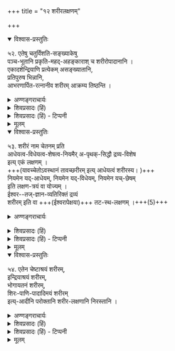 +++
title = "१२ शरीरलक्षणम्"

+++

<details open><summary>विश्वास-प्रस्तुतिः</summary>

५२. एतेषु चतुर्विंशति-सङ्ख्याकेषु  
पञ्च-भूतानि प्रकृति-महद्-अहङ्काराश् च शरीरोपादानानि ।  
एकादशेन्द्रियाणि प्रत्येकम् असङ्ख्यातानि,  
प्रतिपुरुष भिन्नानि,  
आभरणार्पित-रत्नानीव शरीरम् आक्रम्य तिष्ठन्ति ।
</details>

<details><summary>अण्णङ्गराचार्यः</summary>

**एतेष्वि**ति । 'अष्टौप्रकृतयः' 'महाभूतान्यहङ्कारो बुद्धिरव्यक्तमेव च' इति श्रुतिस्मृतितः शरीरोपादानान्यष्टौ । शरीराश्रिताश्च षोडश विकाराः - एकादशेन्द्रियाणि, शब्दादयश्च पञ्चविषया इति 'षोडशविकाराश्शरीरे' 'इन्द्रियाणि दशैकं च पञ्च चेन्द्रियगोचरा' इति प्रतिपादिता ।  
**'एकादशे'**ति । तैजससहकृताद्वैकारिकात् समष्टिरूपाण्येकादशेन्द्रियाणि जायन्ते । तत्तदंशैश्च प्रत्यात्ममेकादशैकादशेन्द्रियाणि व्यवस्थितानि वर्तन्ते । आत्मानन्त्यात्तानीमानि व्यष्टीन्द्रियाण्यनन्तानि - असङ्ख्यातानि सन्तीति भावः । 

पाञ्चभौतिकं देवमनुष्यादि जीवानां शरीरं प्रसिद्धमेव । अव्यक्तादीनामीश्वरशरीरत्वं च शास्त्रसिद्धम् । अतः सर्वशरीरानुगतं शरीरलक्षणमाह **'शरीर'**मिति । चेतनेन ज्ञानावच्छिन्नेनात्मना नियमेन धार्यं प्रवर्त्यं च द्रव्यं न चेतनं प्रतिशरीरं भवति, तथा चेतनस्य नियमेन यावत्सत्तं शेषभूतं च द्रव्यम् । नियमेन धार्यत्वादिश्चापृथक्सिद्धिः प्रकारविशेषः । तथा च फलितं चेतनापृथक्सिद्धप्रकारभूतं द्रव्यं शरीरमिति । चैतन्यावच्छिन्नानुयोगिताकापृथक्सिद्धिसम्बन्धप्रतियोगितत्वविशिष्टद्रव्यत्वं शरीरत्वमिति निष्कर्षः । ज्ञानस्यात्मापृथक्सिद्धविशेषणद्रव्यत्वेऽपि तदपृथक्सिद्ध्यनुयोगितायाम् आत्मनिष्ठाया ज्ञानावच्छिन्नत्वाभावान्न ज्ञानस्य स्वाश्रयमात्मानं प्रतिशरीरत्वं भवति । अयमेकलक्षणपक्षः ।
</details>


<details><summary>शिवप्रसादः (हिं)</summary>

प्रकृति के इन चौबीस तत्त्वों में पञ्चभूत, प्रकृति, महान् और अहङ्कार शरीर के उपादानकारण हैं । ग्यारह इन्द्रियाँ प्रत्येक जीव की अलग-अलग होने से असंख्य हैं । ये आभूषणों में जड़े गए रत्नों के समान शरीर में व्याप्त होकर रहती हैं ।
</details>

<details><summary>शिवप्रसादः (हिं) - टिप्पनी</summary>

प्राकृतिक चौवीस तत्त्व हैं । उनमें पांच महाभूत, प्रकृति, महान् एवं अहङ्कार- ये आठ तत्त्व शरीर के उपादानकारण हैं । 'महाभूतान्यहङ्कारो बुद्धिरव्यक्तमेव च।' यह गीता का वाक्य भी इन आठ तत्त्वों को शरीर का उपादानकारण बतलाते हैं । 'अष्टौ प्रकृतयः' यह श्रुति भी इन आठ तत्त्वों को शरीर का उपादनकारण बतलाती है ।


एकादश इन्द्रियाँ प्रत्येक जीव की पृथक्-पृथक् होती हैं, अतएव ये असंख्य हैं । जिस प्रकार आभूषण की शोभा के लिए उसमें विभिन्न रत्न जटित होते हैं, उसी प्रकार प्रत्येक शरीर को ये इन्द्रियाँ समलङ्कृत करती हैं। शरीर के उपादानभूत आठ तत्त्वों से भिन्न सोलह तत्त्व विकारमात्र हैं । इनकी चर्चा करते हुए श्रीभगवान् गीता में कहते हैं—– 'इन्द्रियाणि दशैकं च पञ्च चेन्द्रियगोचराः । तेजसाहङ्कार से सहकृत सात्त्विकाहंकार से इन इन्द्रियों की उत्पत्ति होती है; यह पहले कहा जा चुका है ।
</details>

<details><summary>मूलम्</summary>

५२. एतेषु चतुर्विंशतिसङ्ख्याकेषु पञ्चभूतानि प्रकृतिमहदहङ्काराश्च शरीरोपादानानि । एकादशेन्द्रियाणि प्रत्येकमसङ्ख्यातानि प्रतिपुरुष भिन्नानि, आभरणार्पितरत्नानीव शरीरमाक्रम्य तिष्ठन्ति ।
</details>

<details open><summary>विश्वास-प्रस्तुतिः</summary>

५३. शरीरं नाम चेतनम् प्रति  
आधेयत्व-विधेयत्व-शेषत्व-नियमैर् अ-पृथक्-सिद्धौ द्रव्य-विशेष  
इत्य् एकं लक्षणम् ।  
+++(यावच्चेतोऽवस्थानं तावच्छरीरम् इत्य् आधेयत्वं शरीरस्य। )+++  
नियमेन यद्-आधेयम्, नियमेन यद्-विधेयम्, नियमेन यच्-छेषम्  
इति लक्षण-त्रयं वा योज्यम् ।  
ईश्वर--तज्-ज्ञान-व्यतिरिक्तं द्रव्यं  
शरीरम् इति वा +++(ईश्वरापेक्षया)+++ तट-स्थ-लक्षणम् ।+++(5)+++
</details>

<details><summary>अण्णङ्गराचार्यः</summary>

लक्षणत्रयपक्षमाह **'नियमेन'** इति । येन चेतनेन यद्द्रव्यं नियमेन यावत्सत्तं धार्यं वर्तते तत्तस्य शरीरम् । येन चेतनेन यद्द्रव्यं नियमेन यावत्सत्तं स्वशक्यार्थे प्रेरयितुं योग्यं वर्तते, तत्तस्य शरीरम् । यस्य चेतनस्य यद्द्रव्यं नियमेन - यावत्सत्तं शेषभूतं तत्तस्य शरीरमिति लक्षणत्रयम् । शेषिणो यथेष्टविनियोगार्हं द्रव्यं शेष इति भगवच्छास्त्रे वर्णितम् 

> यथेष्टं विनियोगार्हं शेषशब्देन कथ्यते ।  
विष्णुना च जगत् सर्वं यथेष्टं विनियुज्यते ॥ 

इति । यथामनुष्यादिशरीरं तदन्तर्वर्ति जीवात्मना यावत्सत्तं स्वार्थे धारयितुं स्वशक्यार्थे प्रेरयितुं च योग्यं वर्तते, तस्यैव शेषभूतं च, अतस्तं प्रति शरीरं भवति । भार्यापुत्रस्रक्चन्दनादि तु पृथक्सिद्धत्वान्न नियमेन भोक्तृचेतनाधीनमिति न तच्छरीरत्वं तस्य । सर्वं चिदचिज्जातं च परमात्मना नियमेन धार्यं नियाम्यं तस्यव [[तस्यैव??]] [[तस्यविशेषभूतं??]] शेषभूतं च वर्तत इति परमात्मशरीरं तद्भवति । श्रुतिस्मृतिसिद्धं च भगवच्छरीरत्वं चिदचित्प्रपञ्चस्येति बोध्यम् । स्थापितं चैतच्छ्रीभाष्यादौ ।  
**'ईश्वरे'**ति । तटस्थलक्षणं कूटस्थलक्षणम् । साधारणमिति यावत् । ईश्वरतज्ज्ञानातिरिक्तद्रव्यत्वं शरीरसामान्यलक्षणमित्यर्थः । विशेषरूपेणास्येदं शरीरमिति व्यवहारव्यवस्थापकं तु शरीरलक्षणं 'यस्य चेतनस्य यद्द्रव्य'मित्यादिना पूर्वोक्तमेवेति बोध्यम् । </details>


<details><summary>शिवप्रसादः (हिं)</summary>

अनुवाद - अपने आश्रय चेतन के प्रति जो नियमतः आधेय, विधेय एवं शेष तथा अपृथसिद्ध द्रव्य हो, उसे शरीर कहते हैं ।  
यह शरीर का एक लक्षण है ।  
जो आश्रय के प्रति नियमतः आधेय होता है,  
उसे शरीर कहते हैं,  
अथवा जो अपने आश्रय चेतन के प्रति नियमतः विधेय हो,  
उसे शरीर कहते हैं ।  
जो अपने आश्रय चेतन के प्रति नियमतः शेष हो,  
उसे शरीर कहते हैं ।  
ये शरीर के तीन लक्षण भी किये जाते हैं ।  
अथवा शरीर का यह तटस्थ लक्षण किया जा सकता है कि  
ईश्वर तथा ईश्वर के ज्ञान से भिन्न द्रव्य को शरीर कहते हैं ।
</details>

<details><summary>शिवप्रसादः (हिं) - टिप्पनी</summary>

शरीर का लक्षण 

भा० प्र० - पहले के अनुच्छेद में यह चर्चा आयी है कि इन्द्रियों का आश्रय शरीर है । इस प्रसङ्ग-सङ्गति के अनुसार प्रश्न उठता है कि शरीर किसे कहते हैं।  
इस पर यतीन्द्रमतदीपिकाकार कहते हैं कि शरीर का स्वरूप लक्षण दो प्रकार से किया जा सकता है ।  
पहला तो यह है कि - जिस चेतन का जो द्रव्य नियमतः आधेय, विधेय एवं शेष होते हुए उसका अपृथसिद्ध द्रव्य हो, उसे उसका शरीर कहते हैं ।  

शरीर चेतन का आधेय है, क्योंकि जब तक शरीर के भीतर चेतन रहता है,  
तबतक ही शरीर रहता है ।  
चेतन के निकलते ही वह विनष्ट हो जाता है,  
अतएव चेतनाश्रित होने के कारण  
चेतनों का आधेय है ।  

शरीर अपने आश्रय चेतन का विधेय होता है ।  
वह जैसे चाहता है, वैसे ही उसे तत् तत् कार्यों में लगा देता है ।  
चेतन के द्वारा नियम्य होने के कारण शरीर चेतन का विधेय है । 

शरीर अपने आश्रय चेतन का शेष है  
तथा चेतन उसका शेषी ( स्वामी ) है ।  
साथ ही साथ शरीर अपने आश्रयभूत चेतन का अपृथसिद्ध द्रव्य है ।  
वह अपने आश्रयभूत चेतन से पृथक् होकर नहीं रह सकता है । 

अपने आश्रय चेतन के प्रति शरीर का  
नियमतः आधेयत्व, विधेयत्व एवं शेषत्व  
शरीर के पृथक्-पृथक् तीन लक्षण हो सकते हैं ।  
'न तु दृष्टान्तभावात्' इस ब्रह्मसूत्र के श्रीभाष्य में भी  
शरीर का यही लक्षण किया गया है -  

> 'यस्य चेतनस्य यद् द्रव्यं  
सर्वात्मना स्वार्थे नियन्तुं धारयितुं च शक्यं  
तच्छेषतैकस्वरूपं च  
तत् तस्य शरीरम् ।' 

शरीर का लक्षण लोक तथा वेदों में वर्णित जितने शरीर हैं,  
उन सबों में समन्वित होता है ।  
अतएव इस शरीर के लक्षण में किसी भी प्रकार का दोष नहीं है । 


यतीन्द्रमतदीपिकाकार ने शरीर का एक तटस्थ लक्षण भी किया है । वह यह है - जो ईश्वर तथा ईश्वर के ज्ञान से भिन्न द्रव्य हो, उसे शरीर कहते हैं ।
</details>


<details><summary>मूलम्</summary>

५३. शरीरं नाम चेतनम् प्रति आधेयत्वविधेयत्वशेषत्वनियमैरपृथक्सिद्धौ द्रव्यविशेष इत्येकं लक्षणम् । नियमेन यदाधेयम्, नियमेन यद्विधेयम्, नियमेन यच्छेषमिति लक्षणत्रयं वा योज्यम् । ईश्वरतज्ज्ञानव्यतिरिक्तं द्रव्यं शरीरमिति वा तटस्थलक्षणम् ।
</details>


<details open><summary>विश्वास-प्रस्तुतिः</summary>

५४. एतेन चेष्टाश्रयं शरीरम्,  
इन्द्रियाश्रयं शरीरम्,  
भोगायतनं शरीरम्,  
शिरः-पाणि-पादादिमयं शरीरम्  
इत्य्-आदीनि परोक्तानि शरीर-लक्षणानि निरस्तानि ।
</details>

<details><summary>अण्णङ्गराचार्यः</summary>

'परवाद्यभिमतानि शरीरलक्षणानि दूषयति प्रसङ्गतः **'एतेने'**ति । 'चेष्टेन्द्रियार्थाश्रयं शरीरम्' इति न्यायसूत्रम् । चेष्टाश्रयत्वम्, इन्द्रियाश्रयत्वम्, भोगायतनत्वमिति शरीरस्य लक्षणत्रयमत्र विवक्षितम् । एतत्त्रयमप्यव्याप्त्यतिव्याप्तिभ्यां न लक्षणं भवितुमर्हति । तथाहि - चेष्टाशब्देन चलनात्मकक्रियामात्रविवक्षायां घटादावतिव्याप्तिः । तस्य तार्किकैः शरीरत्वानभ्युपगमात् । प्रयत्नवदात्मसंयोगासमवायिकारणकक्रियाविवक्षायां च तन्मते परमाण्वादावतिव्याप्तिः, शिलादिशरीरेऽव्याप्तिश्च । इन्द्रियाश्रयत्वं संयोगेन चेन् घटादावतिव्याप्तिः । समवायेन चेदिन्द्रियावयवेष्वतिव्याप्तिः । शरीरेऽसम्भवश्च । स्वजन्यज्ञानावच्छेदकत्वसम्बन्धेनेन्द्रियवत्त्वविवक्षायां च शिलादावव्याप्तिः । एवमर्थाश्रयत्वं शब्देन गन्धादिभोग्यपदार्थाश्रयत्वविवक्षायां कुसुमादावतिव्याप्तिः । स्वविषयकभोगावच्छेदकत्वसम्बन्धेन तद्वत्त्वविवक्षायां च शिलादावव्याप्तिस्तदवस्था । तच्छरीरे सुखाद्यनुभवरूपभोगाभावात् । एतेषां च लक्षणानामीश्वरशरीरत्वेन शास्त्रसिद्धेषु प्रकृतिपुरुषादिष्वव्याप्तिः स्थिरा । एवं पञ्चवृत्तिप्राणाधीनधारणत्वम्, करचरणादिमत्त्वमित्यादिशरीरलक्षणेऽपि अव्याप्त्याद्यनुसन्धेयम् । अतो भाष्यकाराभिमतमेव लक्षणत्रयं साधीयः । महताम् -- तप आदिना सिद्धानाम् । स्थावरम् - गतिशून्यम् । जङ्गमं - गतिशीलम् ।  
</details>


<details><summary>शिवप्रसादः (हिं)</summary>

इन लक्षणों के करने से  

> जो [[९१]] चेष्टा का आश्रय हो,  
उसे शरीर कहते हैं।  
जो इन्द्रियों का आश्रय हो,  
उसे शरीर कहते हैं ।  
जो भोगों का आयतन ( आश्रय ) हो,  
उसे शरीर कहते हैं ।  
शरीर शिर, पाणि, पाद आदिमय होता है 

इत्यादि तत् तत् वादियों द्वारा किये गये शरीर के लक्षणों का खण्डन हो गया ।
</details>

<details><summary>शिवप्रसादः (हिं) - टिप्पनी</summary>

कुछ दार्शनिकों ने शरीर का एकदेशीय लक्षण किया है—  
कोई चेष्टाश्रय को शरीर बतलाता है,  
कोई इन्द्रियाश्रय  
तो कोई भोगाश्रय को  
तो कोई अङ्गाश्रय को ।  
किन्तु ये सभी शरीर के लक्षण दोष दूषित हैं ।  
अतएव इन सभी शरीर-लक्षणों का उपर्युक्त सिद्धान्तसम्मत शरीर के लक्षण द्वारा खण्डन हो गया । 

</details>


<details><summary>मूलम्</summary>

५४. एतेन चेष्टाश्रयं शरीरम्, इन्द्रियाश्रयं शरीरम्, भोगायतनं शरीरम्, शिरः- पाणिपादादिमयं शरीरम् इत्यादीनि परोक्तानि शरीरलक्षणानि निरस्तानि ।
</details>




